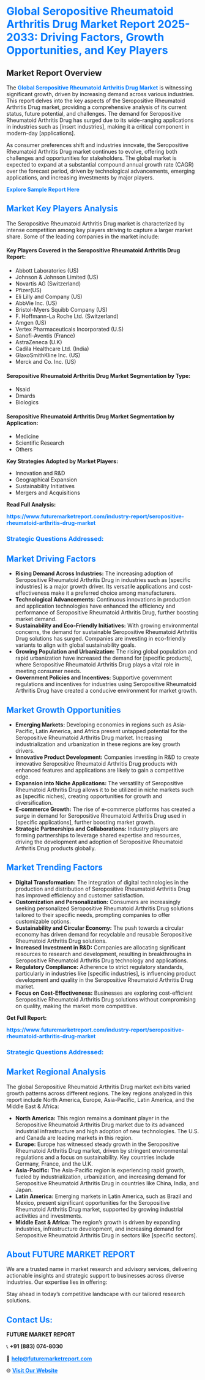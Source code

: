 <h1 style="color: #007BFF;">Global Seropositive Rheumatoid Arthritis Drug Market Report 2025-2033: Driving Factors, Growth Opportunities, and Key Players</h1>

<section id="overview">
<h2>Market Report Overview</h2>
<p>The <a href="https://www.futuremarketreport.com/industry-report/seropositive-rheumatoid-arthritis-drug-market" style="color: #007BFF; text-decoration: none;"><strong>Global Seropositive Rheumatoid Arthritis Drug Market</strong></a> is witnessing significant growth, driven by increasing demand across various industries. This report delves into the key aspects of the Seropositive Rheumatoid Arthritis Drug market, providing a comprehensive analysis of its current status, future potential, and challenges. The demand for Seropositive Rheumatoid Arthritis Drug has surged due to its wide-ranging applications in industries such as [insert industries], making it a critical component in modern-day [applications].</p>
<p>As consumer preferences shift and industries innovate, the Seropositive Rheumatoid Arthritis Drug market continues to evolve, offering both challenges and opportunities for stakeholders. The global market is expected to expand at a substantial compound annual growth rate (CAGR) over the forecast period, driven by technological advancements, emerging applications, and increasing investments by major players.</p>
</section>

<section id="overview">
<p><a href="https://www.futuremarketreport.com/request-sample/reportId=63042" style="color: #007BFF; text-decoration: none;"><strong>Explore Sample Report Here</strong></a></p>
</section>

<section id="key-players">
<h2 style="color: #007BFF;">Market Key Players Analysis</h2>
<p>The Seropositive Rheumatoid Arthritis Drug market is characterized by intense competition among key players striving to capture a larger market share. Some of the leading companies in the market include:</p>
<h4>Key Players Covered in the Seropositive Rheumatoid Arthritis Drug Report:</h4>
<ul><li>Abbott Laboratories (US)</li><li>Johnson &amp; Johnson Limited (US)</li><li>Novartis AG (Switzerland)</li><li>Pfizer(US)</li><li>Eli Lilly and Company (US)</li><li>AbbVie Inc. (US)</li><li>Bristol-Myers Squibb Company (US)</li><li>F. Hoffmann-La Roche Ltd. (Switzerland)</li><li>Amgen (US)</li><li>Vertex Pharmaceuticals Incorporated (U.S)</li><li>Sanofi-Aventis (France)</li><li>AstraZeneca (U.K)</li><li>Cadila Healthcare Ltd. (India)</li><li>GlaxoSmithKline Inc. (US)</li><li>Merck and Co. Inc. (US)</li></ul>
<h4>Seropositive Rheumatoid Arthritis Drug Market Segmentation by Type:</h4>
<ul><li>Nsaid</li><li>Dmards</li><li>Biologics</li></ul>

<h4>Seropositive Rheumatoid Arthritis Drug Market Segmentation by Application:</h4>
<ul><li>Medicine</li><li>Scientific Research</li><li>Others</li></ul>
<p><strong>Key Strategies Adopted by Market Players:</strong></p>
<ul>
<li>Innovation and R&D</li>
<li>Geographical Expansion</li>
<li>Sustainability Initiatives</li>
<li>Mergers and Acquisitions</li>
</ul>
</section>

<section>
<p><strong>Read Full Analysis: </strong></p><a href="https://www.futuremarketreport.com/industry-report/seropositive-rheumatoid-arthritis-drug-market" style="color: #007BFF; text-decoration: none;"><strong>https://www.futuremarketreport.com/industry-report/seropositive-rheumatoid-arthritis-drug-market</strong></a>
<h3 style="color: #007BFF;">Strategic Questions Addressed:</h3>
</section>

<section id="driving-factors">
<h2 style="color: #007BFF;">Market Driving Factors</h2>
<ul>
<li><strong>Rising Demand Across Industries:</strong> The increasing adoption of Seropositive Rheumatoid Arthritis Drug in industries such as [specific industries] is a major growth driver. Its versatile applications and cost-effectiveness make it a preferred choice among manufacturers.</li>
<li><strong>Technological Advancements:</strong> Continuous innovations in production and application technologies have enhanced the efficiency and performance of Seropositive Rheumatoid Arthritis Drug, further boosting market demand.</li>
<li><strong>Sustainability and Eco-Friendly Initiatives:</strong> With growing environmental concerns, the demand for sustainable Seropositive Rheumatoid Arthritis Drug solutions has surged. Companies are investing in eco-friendly variants to align with global sustainability goals.</li>
<li><strong>Growing Population and Urbanization:</strong> The rising global population and rapid urbanization have increased the demand for [specific products], where Seropositive Rheumatoid Arthritis Drug plays a vital role in meeting consumer needs.</li>
<li><strong>Government Policies and Incentives:</strong> Supportive government regulations and incentives for industries using Seropositive Rheumatoid Arthritis Drug have created a conducive environment for market growth.</li>
</ul>
</section>

<section id="growth-opportunities">
<h2 style="color: #007BFF;">Market Growth Opportunities</h2>
<ul>
<li><strong>Emerging Markets:</strong> Developing economies in regions such as Asia-Pacific, Latin America, and Africa present untapped potential for the Seropositive Rheumatoid Arthritis Drug market. Increasing industrialization and urbanization in these regions are key growth drivers.</li>
<li><strong>Innovative Product Development:</strong> Companies investing in R&D to create innovative Seropositive Rheumatoid Arthritis Drug products with enhanced features and applications are likely to gain a competitive edge.</li>
<li><strong>Expansion into Niche Applications:</strong> The versatility of Seropositive Rheumatoid Arthritis Drug allows it to be utilized in niche markets such as [specific niches], creating opportunities for growth and diversification.</li>
<li><strong>E-commerce Growth:</strong> The rise of e-commerce platforms has created a surge in demand for Seropositive Rheumatoid Arthritis Drug used in [specific applications], further boosting market growth.</li>
<li><strong>Strategic Partnerships and Collaborations:</strong> Industry players are forming partnerships to leverage shared expertise and resources, driving the development and adoption of Seropositive Rheumatoid Arthritis Drug products globally.</li>
</ul>
</section>

<section id="trending-factors">
<h2 style="color: #007BFF;">Market Trending Factors</h2>
<ul>
<li><strong>Digital Transformation:</strong> The integration of digital technologies in the production and distribution of Seropositive Rheumatoid Arthritis Drug has improved efficiency and customer satisfaction.</li>
<li><strong>Customization and Personalization:</strong> Consumers are increasingly seeking personalized Seropositive Rheumatoid Arthritis Drug solutions tailored to their specific needs, prompting companies to offer customizable options.</li>
<li><strong>Sustainability and Circular Economy:</strong> The push towards a circular economy has driven demand for recyclable and reusable Seropositive Rheumatoid Arthritis Drug solutions.</li>
<li><strong>Increased Investment in R&D:</strong> Companies are allocating significant resources to research and development, resulting in breakthroughs in Seropositive Rheumatoid Arthritis Drug technology and applications.</li>
<li><strong>Regulatory Compliance:</strong> Adherence to strict regulatory standards, particularly in industries like [specific industries], is influencing product development and quality in the Seropositive Rheumatoid Arthritis Drug market.</li>
<li><strong>Focus on Cost-Effectiveness:</strong> Businesses are exploring cost-efficient Seropositive Rheumatoid Arthritis Drug solutions without compromising on quality, making the market more competitive.</li>
</ul>
</section>

<section>
<p><strong>Get Full Report: </strong></p><a href="https://www.futuremarketreport.com/industry-report/seropositive-rheumatoid-arthritis-drug-market" style="color: #007BFF; text-decoration: none;"><strong>https://www.futuremarketreport.com/industry-report/seropositive-rheumatoid-arthritis-drug-market</strong></a>
<h3 style="color: #007BFF;">Strategic Questions Addressed:</h3>
</section>


<section id="regional-analysis">
<h2 style="color: #007BFF;">Market Regional Analysis</h2>
<p>The global Seropositive Rheumatoid Arthritis Drug market exhibits varied growth patterns across different regions. The key regions analyzed in this report include North America, Europe, Asia-Pacific, Latin America, and the Middle East & Africa:</p>
<ul>
<li><strong>North America:</strong> This region remains a dominant player in the Seropositive Rheumatoid Arthritis Drug market due to its advanced industrial infrastructure and high adoption of new technologies. The U.S. and Canada are leading markets in this region.</li>
<li><strong>Europe:</strong> Europe has witnessed steady growth in the Seropositive Rheumatoid Arthritis Drug market, driven by stringent environmental regulations and a focus on sustainability. Key countries include Germany, France, and the U.K.</li>
<li><strong>Asia-Pacific:</strong> The Asia-Pacific region is experiencing rapid growth, fueled by industrialization, urbanization, and increasing demand for Seropositive Rheumatoid Arthritis Drug in countries like China, India, and Japan.</li>
<li><strong>Latin America:</strong> Emerging markets in Latin America, such as Brazil and Mexico, present significant opportunities for the Seropositive Rheumatoid Arthritis Drug market, supported by growing industrial activities and investments.</li>
<li><strong>Middle East & Africa:</strong> The region’s growth is driven by expanding industries, infrastructure development, and increasing demand for Seropositive Rheumatoid Arthritis Drug in sectors like [specific sectors].</li>
</ul>
</section>

<footer>
<h2 style="color: #007BFF;">About FUTURE MARKET REPORT</h2>
<p>We are a trusted name in market research and advisory services, delivering actionable insights and strategic support to businesses across diverse industries. Our expertise lies in offering:</p>

<p>Stay ahead in today’s competitive landscape with our tailored research solutions.</p>

<h2 style="color: #007BFF;">Contact Us:</h2>
<p><strong>FUTURE MARKET REPORT</strong></p>
<p>📞 <strong>+91 (883) 074-8030</strong></p>
<p>📧 <strong><a href="mailto:help@futuremarketreport.com" style="color: #007BFF;">help@futuremarketreport.com</a></strong></p>
<p>🌐 <strong><a href="https://www.futuremarketreport.com/" style="color: #007BFF;">Visit Our Website</a></strong></p>
</footer>